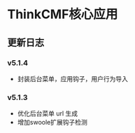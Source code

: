 # ThinkCMF核心应用

## 更新日志
### v5.1.4
* 封装后台菜单，应用钩子，用户行为导入

### v5.1.3
* 优化后台菜单 url 生成
* 增加swoole扩展钩子检测
